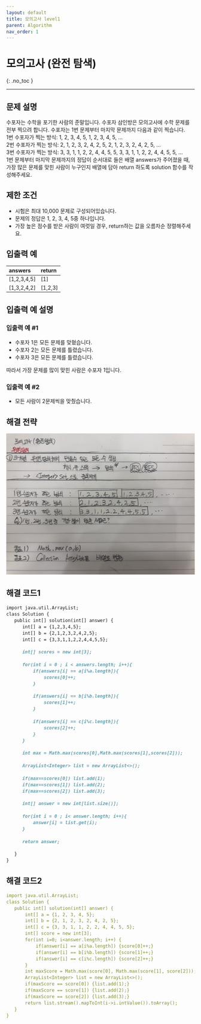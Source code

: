```yaml
---
layout: default
title: 모의고사 level1
parent: Algorithm
nav_order: 1
---
```


# 모의고사 (완전 탐색)
{: .no_toc }

---

## 문제 설명

수포자는 수학을 포기한 사람의 준말입니다. 수포자 삼인방은 모의고사에 수학 문제를 전부 찍으려 합니다. 수포자는 1번 문제부터 마지막 문제까지 다음과 같이 찍습니다.  
1번 수포자가 찍는 방식: 1, 2, 3, 4, 5, 1, 2, 3, 4, 5, ...  
2번 수포자가 찍는 방식: 2, 1, 2, 3, 2, 4, 2, 5, 2, 1, 2, 3, 2, 4, 2, 5, ...  
3번 수포자가 찍는 방식: 3, 3, 1, 1, 2, 2, 4, 4, 5, 5, 3, 3, 1, 1, 2, 2, 4, 4, 5, 5, ...  
1번 문제부터 마지막 문제까지의 정답이 순서대로 들은 배열 answers가 주어졌을 때, 가장 많은 문제를 맞힌 사람이 누구인지 배열에 담아 return 하도록 solution 함수를 작성해주세요.


## 제한 조건

- 시험은 최대 10,000 문제로 구성되어있습니다.
- 문제의 정답은 1, 2, 3, 4, 5중 하나입니다.
- 가장 높은 점수를 받은 사람이 여럿일 경우, return하는 값을 오름차순 정렬해주세요.


## 입출력 예

| answers      | return            | 
|:-------------|:------------------|
| [1,2,3,4,5]  | [1]               |
| [1,3,2,4,2]  | [1,2,3]           |

## 입출력 예 설명

### 입출력 예 #1

- 수포자 1은 모든 문제를 맞혔습니다.
- 수포자 2는 모든 문제를 틀렸습니다.
- 수포자 3은 모든 문제를 틀렸습니다.

따라서 가장 문제를 많이 맞힌 사람은 수포자 1입니다.

### 입출력 예 #2

- 모든 사람이 2문제씩을 맞췄습니다.

## 해결 전략

![](/assets/images/algorithm/mockTest.jpg)

## 해결 코드1
```markdown
import java.util.ArrayList;
class Solution {
   public int[] solution(int[] answer) {
      int[] a = {1,2,3,4,5};
      int[] b = {2,1,2,3,2,4,2,5};
      int[] c = {3,3,1,1,2,2,4,4,5,5};

      int[] scores = new int[3];

      for(int i = 0 ; i < answers.length; i++){
          if(answers[i] == a[i%a.length]){
              scores[0]++;
          }

          if(answers[i] == b[i%b.length]){
              scores[1]++;
          }

          if(answers[i] == c[i%c.length]){
              scores[2]++;
          }
      }

      int max = Math.max(scores[0],Math.max(scores[1],scores[2]));

      ArrayList<Integer> list = new ArrayList<>();

      if(max==scores[0]) list.add(1);
      if(max==scores[1]) list.add(2);
      if(max==scores[2]) list.add(3);

      int[] answer = new int[list.size()];

      for(int i = 0 ; i< answer.length; i++){
          answer[i] = list.get(i);
      }

      return answer;

   }
}
```

## 해결 코드2
```yaml
import java.util.ArrayList;
class Solution {
   public int[] solution(int[] answer) {
       int[] a = {1, 2, 3, 4, 5};
       int[] b = {2, 1, 2, 3, 2, 4, 2, 5};
       int[] c = {3, 3, 1, 1, 2, 2, 4, 4, 5, 5};
       int[] score = new int[3];
       for(int i=0; i<answer.length; i++) {
           if(answer[i] == a[i%a.length]) {score[0]++;}
           if(answer[i] == b[i%b.length]) {score[1]++;}
           if(answer[i] == c[i%c.length]) {score[2]++;}
       }
       int maxScore = Math.max(score[0], Math.max(score[1], score[2]));
       ArrayList<Integer> list = new ArrayList<>();
       if(maxScore == score[0]) {list.add(1);}
       if(maxScore == score[1]) {list.add(2);}
       if(maxScore == score[2]) {list.add(3);}
       return list.stream().mapToInt(i->i.intValue()).toArray();
   }
}
```